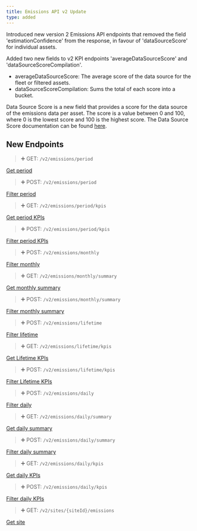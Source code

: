 ```yaml
---
title: Emissions API v2 Update
type: added
---
```


Introduced new version 2 Emissions API endpoints that removed the field 'estimationConfidence' from the response, in favour of 'dataSourceScore' for individual assets.

Added two new fields to v2 KPI endpoints 'averageDataSourceScore' and 'dataSourceScoreCompilation'.
* averageDataSourceScore: The average score of the data source for the fleet or filtered assets.
* dataSourceScoreCompilation: Sums the total of each score into a bucket.

Data Source Score is a new field that provides a score for the data source of the emissions data per asset. The score is a value between 0 and 100, where 0 is the lowest score and 100 is the highest score.
The Data Source Score documentation can be found [here](https://help.trackunit.com/en/articles/170775-what-is-the-data-source-score-in-emissions-reporting).

## New Endpoints

> ➕ GET: `/v2/emissions/period`

[Get period](ref:getemissionsperiodv2)

> ➕ POST: `/v2/emissions/period`

[Filter period](ref:filteremissionsperiodv2)

> ➕ GET: `/v2/emissions/period/kpis`

[Get period KPIs](ref:getemissionsperiodkpisv2)

> ➕ POST: `/v2/emissions/period/kpis`

[Filter period KPIs](ref:filteremissionsperiodkpisv2)

> ➕ POST: `/v2/emissions/monthly`

[Filter monthly](ref:filtermonthlyemissionsv2)

> ➕ GET: `/v2/emissions/monthly/summary`

[Get monthly summary](ref:getmonthlyemissionssummaryv2)

> ➕ POST: `/v2/emissions/monthly/summary`

[Filter monthly summary](ref:filtermonthlyemissionssummaryv2)

> ➕ POST: `/v2/emissions/lifetime`

[Filter lifetime](ref:filterlifetimeemissionsv2)

> ➕ GET: `/v2/emissions/lifetime/kpis`

[Get Lifetime KPIs](ref:getlifetimeemissionskpisv2)

> ➕ POST: `/v2/emissions/lifetime/kpis`

[Filter Lifetime KPIs](ref:filterlifetimeemissionskpisv2)

> ➕ POST: `/v2/emissions/daily`

[Filter daily](ref:filterdailyemissionsv2)

> ➕ GET: `/v2/emissions/daily/summary`

[Get daily summary](ref:getdailyemissionssummaryv2)

> ➕ POST: `/v2/emissions/daily/summary`

[Filter daily summary](ref:filterdailyemissionssummaryv2)

> ➕ GET: `/v2/emissions/daily/kpis`

[Get daily KPIs](ref:getdailyemissionskpisv2)

> ➕ POST: `/v2/emissions/daily/kpis`

[Filter daily KPIs](ref:filterdailyemissionskpisv2)

> ➕ GET: `/v2/sites/{siteId}/emissions`

[Get site](ref:getsiteemissionsbysiteidv2)